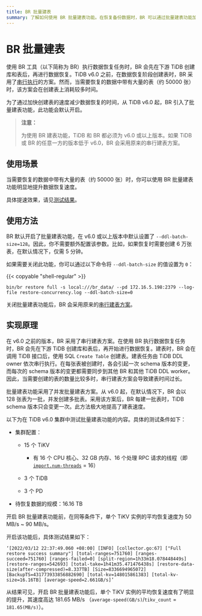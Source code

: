 ```yaml
---
title: BR 批量建表
summary: 了解如何使用 BR 批量建表功能。在恢复备份数据时，BR 可以通过批量建表功能加快数据的恢复速度。
---
```


# BR 批量建表

使用 BR 工具（以下简称为 BR）执行数据恢复任务时，BR 会先在下游 TiDB 创建库和表后，再进行数据恢复。TiDB v6.0 之前，在数据恢复阶段创建表时，BR 采用了[串行执行](#实现原理)的方案。然而，当需要恢复的数据中带有大量的表（约 50000 张）时，该方案会在创建表上消耗较多时间。

为了通过加快创建表的速度减少数据恢复的时间，从 TiDB v6.0 起，BR 引入了批量建表功能，此功能会默认开启。

> **注意：**
>
> 为使用 BR 建表功能，TiDB 和 BR 都必须为 v6.0 或以上版本。如果 TiDB 或 BR 的任意一方的版本低于 v6.0，BR 会采用原来的串行建表方案。

## 使用场景

当需要恢复的数据中带有大量的表（约 50000 张）时，你可以使用 BR 批量建表功能明显地提升数据恢复速度。

具体提速效果，请见[测试结果](#实现原理)。

## 使用方法

BR 默认开启了批量建表功能，在 v6.0 或以上版本中默认设置了 `--ddl-batch-size=128`。因此，你不需要额外配置该参数。比如，如果恢复时需要创建 6 万张表，在默认情况下，仅需 5 分钟。

如果需要关闭此功能，你可以通过以下命令将 `--ddl-batch-size` 的值设置为 `0`：

{{< copyable "shell-regular" >}}

```shell
bin/br restore full -s local:///br_data/ --pd 172.16.5.198:2379 --log-file restore-concurrency.log --ddl-batch-size=0
```

关闭批量建表功能后，BR 会采用原来的[串行建表方案](#实现原理)。

## 实现原理

在 v6.0 之前的版本，BR 采用了串行建表方案。在使用 BR 执行数据恢复任务时，BR 会先在下游 TiDB 创建库和表后，再开始进行数据恢复。建表时，BR 会在调用 TiDB 接口后，使用 SQL `Create Table` 创建表。建表任务由 TiDB DDL owner 依次串行执行。在每张表被创建时，各会引起一次 schema 版本的变更，而每次的 schema 版本的变更都需要同步到其他 BR 和其他 TiDB DDL worker。因此，当需要创建的表的数量比较多时，串行建表方案会导致建表时间过长。

批量建表功能采用了并发批量建表方案。从 v6.0 起，在默认情况下，BR 会以 128 张表为一批，并发创建多批表。采用该方案后，BR 每建一批表时，TiDB schema 版本只会变更一次。此方法极大地提高了建表速度。

以下为在 TiDB v6.0 集群中测试批量建表功能的内容。具体的测试条件如下：

- 集群配置：
    - 15 个 TiKV

        - 有 16 个 CPU 核心、32 GB 内存、16 个处理 RPC 请求的线程（即 [`import.num-threads`](/tikv-configuration-file.md#num-threads) = 16）

    - 3 个 TiDB
    - 3 个 PD
- 待恢复数据的规模：16.16 TB

开启 BR 批量建表功能前，在同等条件下，单个 TiKV 实例的平均恢复速度为 50 MB/s ~ 90 MB/s。

开启该功能后，具体测试结果如下：

```
‘[2022/03/12 22:37:49.060 +08:00] [INFO] [collector.go:67] ["Full restore success summary"] [total-ranges=751760] [ranges-succeed=751760] [ranges-failed=0] [split-region=1h33m18.078448449s] [restore-ranges=542693] [total-take=1h41m35.471476438s] [restore-data-size(after-compressed)=8.337TB] [Size=8336694965072] [BackupTS=431773933856882690] [total-kv=148015861383] [total-kv-size=16.16TB] [average-speed=2.661GB/s]’
```

从结果可见，开启 BR 批量建表功能后，单个 TiKV 实例的平均恢复速度有了明显的提升，其速度高达 181.65 MB/s （`average-speed(GB/s)`/`tikv_count` = `181.65(MB/s)`）。